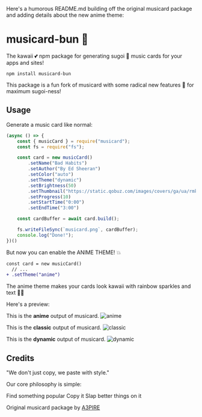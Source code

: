 Here's a humorous README.md building off the original musicard package and adding details about the new anime theme:

# musicard-bun 🎵

The kawaii 💕 npm package for generating sugoi 🤩 music cards for your apps and sites! 

```
npm install musicard-bun
```

This package is a fun fork of musicard with some radical new features 🌈 for maximum sugoi-ness!

## Usage

Generate a music card like normal:

```js
(async () => {
    const { musicCard } = require("musicard");
    const fs = require("fs");

    const card = new musicCard()
        .setName("Bad Habits")
        .setAuthor("By Ed Sheeran")
        .setColor("auto")
        .setTheme("dynamic")
        .setBrightness(50)
        .setThumbnail("https://static.qobuz.com/images/covers/ga/ua/rmk2cpqliuaga_600.jpg")
        .setProgress(10)
        .setStartTime("0:00")
        .setEndTime("3:00")

    const cardBuffer = await card.build();

    fs.writeFileSync(`musicard.png`, cardBuffer);
    console.log("Done!");
})()
```

But now you can enable the ANIME THEME! 💥

```diff
const card = new musicCard()
  // ...
+ .setTheme("anime")
```

The anime theme makes your cards look kawaii with rainbow sparkles and text 🌸✨

Here's a preview:

This is the **anime** output of musicard. 
![anime](https://cdn.discordapp.com/attachments/1187040613179347016/1187047479942852688/musicard-2.png)

This is the **classic** output of musicard.
![classic](https://s6.imgcdn.dev/ZDw99.png)

This is the **dynamic** output of musicard.
![dynamic](https://s6.imgcdn.dev/ZD6Jy.png)


## Credits
"We don't just copy, we paste with style."

Our core philosophy is simple:

Find something popular
Copy it
Slap better things on it


Original musicard package by [A3PIRE](https://github.com/a3pire/musicard)

